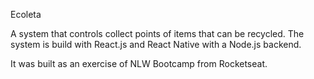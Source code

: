 Ecoleta

A system that controls collect points of items that can be recycled. The system is build with React.js and React Native with a Node.js backend.

It was built as an exercise of NLW Bootcamp from Rocketseat.
